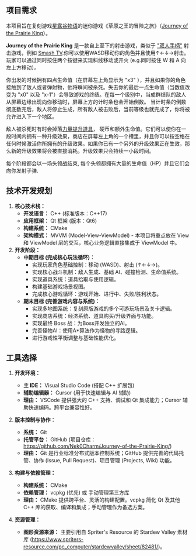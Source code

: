 ## 项目需求

本项目旨在复刻游戏[星露谷物语](https://xinglugu.huijiwiki.com/wiki/星露谷物语)的迷你游戏《草原之王的冒险之旅》（[Journey of the Prairie King](http://stardewvalleywiki.com/Journey_of_the_Prairie_King)）。

**Journey of the Prairie King** 是一款自上至下的射击游戏，类似于 ["双人手柄"](https://en.wikipedia.org/wiki/Shoot_'em_up#Types|) 射击游戏，例如 [Smash TV](https://en.wikipedia.org/wiki/Smash_TV).你可以使用WASD移动你的角色并且使用↑←↓→射击。 玩家可以通过同时按住两个按键来实现斜线移动或开火 (e.g.同时按住 W 和 A 向左上方移动）。

你出发的时候拥有四点生命值（在屏幕左上角显示为 "x3" ），并且如果你的角色接触到了敌人或者弹射物，他将瞬间被杀死。失去你的最后一点生命值（当数值改变为 "x0" 以及 "x-1"）会导致游戏的终结。在每一个级别中，当成群结队的敌人从屏幕边缘出现向你移动时，屏幕上方的计时条也会开始倒数。 当计时条的倒数彻底数完后，敌人将停止生成，所有敌人被击败后，当前等级也就完成了，你将被允许进入下一个地区。

敌人被杀死时有时会掉落[力量提升道具](https://xinglugu.huijiwiki.com/wiki/草原之王的冒险之旅#Powerups)， 硬币和额外生命值。它们可以使你在一段时间内拥有一种升级效果，商店在屏幕左上角的一个槽里，并且你可以按空格在任何时候激活你所拥有的升级效果。如果你已有一个另外的升级效果正在生效，那么新的升级效果将会被直接消耗。升级效果只会持续一小段时间。

每个阶段都会以一场头领战结束, 每个头领都拥有大量的生命值（HP）并且它们会向你发射子弹.

## 技术开发规划

1. **核心技术栈：**
   - **开发语言：** C++ (标准版本：C++17)
   - **应用框架：** Qt 框架 (版本：Qt6)
   - **构建系统：** CMake
   - **架构模式：** MVVM (Model-View-ViewModel) - 本项目将重点放在 View 和 ViewModel 层的交互，核心业务逻辑直接集成于 ViewModel 中。
2. **开发阶段：**
   - **中期目标 (完成核心玩法循环)：**
     - 实现玩家角色基础控制：移动 (WASD)、射击 (↑←↓→)。
     - 实现核心战斗机制：敌人生成、基础 AI、碰撞检测、生命值系统。
     - 实现道具系统：道具拾取与使用逻辑。
     - 构建基础游戏场景视图。
     - 完成核心游戏循环：游戏开始、进行中、失败/胜利状态。
   - **期末目标 (完善游戏内容与系统)：**
     - 实现多地图系统：复刻原版游戏的多个可游玩场景及关卡逻辑。
     - 实现商店系统：经济系统、道具购买/升级界面与功能。
     - 实现最终 Boss 战：为Boss开发独立的AI。
     - 完善怪物AI：使用A*算法作为怪物的寻路逻辑。
     - 进行游戏性平衡调整与基础性能优化。

## 工具选择

1. **开发环境：**

   - **主 IDE：** Visual Studio Code (搭配 C++ 扩展包)
   - **辅助编辑器：** Cursor (用于快速编辑与 AI 辅助)
   - **理由：** VSCode 提供强大的 C++ 支持、调试和 Qt 集成能力；Cursor 辅助快速编码。跨平台兼容性好。

2. **版本控制与协作：**

   - **系统：** Git
   - **托管平台：** GitHub (项目仓库：https://github.com/Nek0Charm/Journey-of-the-Prairie-King/)
   - **理由：** Git 是行业标准分布式版本控制系统；GitHub 提供完善的代码托管、协作 (Issue, Pull Request)、项目管理 (Projects, Wiki) 功能。

3. **构建与依赖管理：**

   - **构建系统：** CMake
   - **依赖管理：** vcpkg (优先) 或 手动管理第三方库
   - **理由：** CMake 提供跨平台、灵活的构建配置。vcpkg 简化 Qt 及其他 C++ 库的获取、编译和集成；手动管理作为备选方案。

4. **资源管理：**

   - **图形资源来源：** 主要引用自 Spriter's Resource 的 Stardew Valley 素材库 (https://www.spriters-resource.com/pc_computer/stardewvalley/sheet/82481/)。

     

